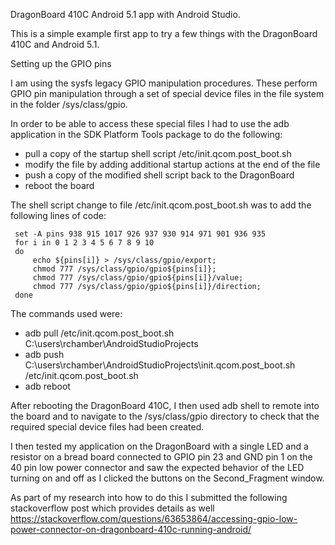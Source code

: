 DragonBoard 410C Android 5.1 app with Android Studio.

This is a simple example first app to try a few things with the DragonBoard 410C and Android 5.1.

Setting up the GPIO pins

I am using the sysfs legacy GPIO manipulation procedures. These perform GPIO pin manipulation through a set of special device files in the
file system in the folder /sys/class/gpio.

In order to be able to access these special files I had to use the adb application in the SDK Platform Tools package to do the following:
 - pull a copy of the startup shell script /etc/init.qcom.post_boot.sh
 - modify the file by adding additional startup actions at the end of the file
 - push a copy of the modified shell script back to the DragonBoard
 - reboot the board
 
 The shell script change to file /etc/init.qcom.post_boot.sh was to add the following lines of code:
 
     set -A pins 938 915 1017 926 937 930 914 971 901 936 935
     for i in 0 1 2 3 4 5 6 7 8 9 10
     do
         echo ${pins[i]} > /sys/class/gpio/export;
         chmod 777 /sys/class/gpio/gpio${pins[i]};
         chmod 777 /sys/class/gpio/gpio${pins[i]}/value;
         chmod 777 /sys/class/gpio/gpio${pins[i]}/direction;
     done
 
 The commands used were:
  - adb pull /etc/init.qcom.post_boot.sh C:\users\rchamber\AndroidStudioProjects
  - adb push C:\users\rchamber\AndroidStudioProjects\init.qcom.post_boot.sh /etc/init.qcom.post_boot.sh
  - adb reboot
  
After rebooting the DragonBoard 410C, I then used adb shell to remote into the board and to navigate to the
/sys/class/gpio directory to check that the required special device files had been created.

I then tested my application on the DragonBoard with a single LED and a resistor on a bread board connected to GPIO pin 23 and
GND pin 1 on the 40 pin low power connector and saw the expected behavior of the LED turning on and off as I clicked the buttons
on the Second_Fragment window.

As part of my research into how to do this I submitted the following stackoverflow post which provides details as well
https://stackoverflow.com/questions/63653864/accessing-gpio-low-power-connector-on-dragonboard-410c-running-android/
